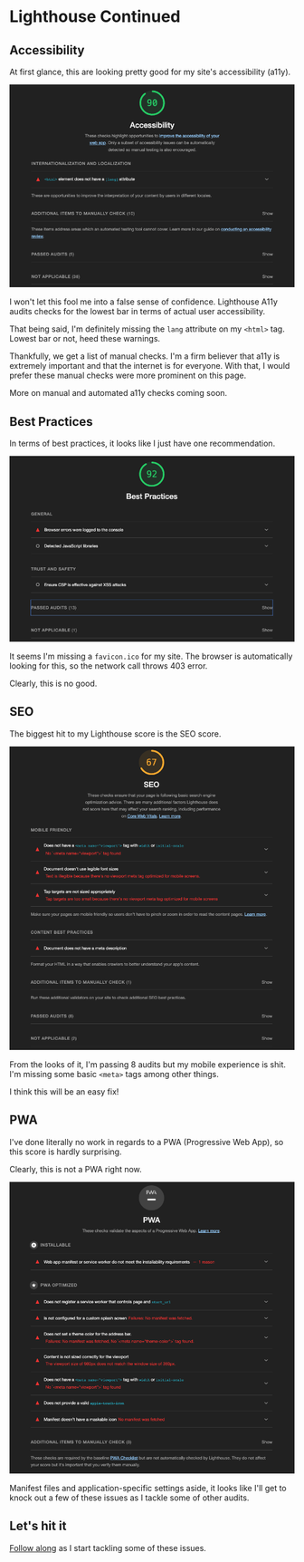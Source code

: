 # Lighthouse Continued

## Accessibility

At first glance, this are looking pretty good for my site's accessibility (a11y).

![Accessibility Audit](a11y.png)

I won't let this fool me into a false sense of confidence. Lighthouse A11y audits checks for the lowest bar in terms of actual user accessibility.

That being said, I'm definitely missing the `lang` attribute on my `<html>` tag. Lowest bar or not, heed these warnings.

Thankfully, we get a list of manual checks. I'm a firm believer that a11y is extremely important and that the internet is for everyone. With that, I would prefer these manual checks were more prominent on this page.

More on manual and automated a11y checks coming soon.

## Best Practices

In terms of best practices, it looks like I just have one recommendation.

![Best Practices Audit](best-practices.png)

It seems I'm missing a `favicon.ico` for my site. The browser is automatically looking for this, so the network call throws 403 error.

Clearly, this is no good.

## SEO

The biggest hit to my Lighthouse score is the SEO score.

![SEO Audit](seo.png)

From the looks of it, I'm passing 8 audits but my mobile experience is shit. I'm missing some basic `<meta>` tags among other things.

I think this will be an easy fix!

## PWA

I've done literally no work in regards to a PWA (Progressive Web App), so this score is hardly surprising.

Clearly, this is not a PWA right now.

![PWA Audit](pwa.png)

Manifest files and application-specific settings aside, it looks like I'll get to knock out a few of these issues as I tackle some of other audits.

## Let's hit it

[Follow along](https://github.com/matldupont/matdupont-dev/blob/main/blog/220227/02-improvements.md) as I start tackling some of these issues.
